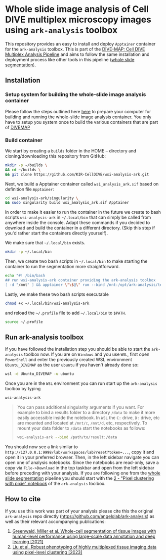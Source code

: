 # Whole slide image analysis of Cell DIVE multiplex microscopy images using `ark-analysis` toolbox

This repository provides an easy to install and deploy `Apptainer` container for the `ark-analysis` toolbox. This is part of the [DIVE-MAP: Cell DIVE Multiplex Analysis Pipeline](https://github.com/KIR-CellDIVE/DIVE-MAP) and aims to follow the same installation and deployment process like other tools in this pipeline ([whole slide segmentation](https://github.com/KIR-CellDIVE/wsi-segmentation)).

## Installation

### Setup system for building the whole-slide image analysis container
Please follow the steps outlined here [here](https://github.com/KIR-CellDIVE/wsi-analysis) to prepare your computer for building and running the whole-slide image analysis container. You only have to setup you system once to build the various containers that are part of [DIVEMAP](https://github.com/KIR-CellDIVE/DIVE-MAP)

### Build container

We start by creating a `builds` folder in the HOME `~` directory and cloning/downloading this repository from GitHub: 

```bash
mkdir -p ~/builds \
&& cd ~/builds \
&& git clone https://github.com/KIR-CellDIVE/wsi-analysis-ark.git
```
Next, we build a Apptainer container called `wsi_analysis_ark.sif` based on definition file `Apptainer`:

```bash
cd wsi-analysis-ark/singularity \
&& sudo singularity build wsi_analysis_ark.sif Apptainer
```

In order to make it easier to run the container in the future we create to bash scripts `wsi-analysis-ark` in `~/.local/bin` that can simply be called from anywhere inside the console. Adapt these commands if you decided to download and build the container in a different directory. (Skip this step if you'd rather start the containers directly yourself). 

We make sure that `~/.local/bin` exists.
```bash
mkdir -p ~/.local/bin
```
Then, we create two bash scripts in `~/.local/bin` to make starting the container to run the segmentation more straightforward.

```bash
echo "#! /bin/bash
## run wsi-analysis-ark container providing the ark-analysis toolbox
[ -d "/mnt" ] && apptainer \"\$@\" run --bind /mnt:/opt/ark-analysis/templates/drives --bind /:/opt/ark-analysis/templates/host $HOME/builds/wsi-analysis-ark/apptainer/wsi_analysis_ark.sif || apptainer run \"\$@\" --bind /:/opt/ark-analysis/templates/host $HOME/builds/wsi-analysis-ark/apptainer/wsi_analysis_ark.sif" > ~/.local/bin/wsi-analysis-ark
```

Lastly, we make these two bash scripts executable

```bash
chmod +x ~/.local/bin/wsi-analysis-ark
```
and reload the `~/.profile` file to add `~/.local/bin` to `$PATH`.
```bash
source ~/.profile
```



## Run ark-analysis toolbox

If you have followed the installation step you should be able to start the `ark-analysis` toolbox now. If you are on `Windows` and you use `WSL`, first open `PowerShell` and enter the previously created WSL environment `Ubuntu_DIVEMAP` as the user `ubuntu` if you haven't already done so:

```bash
wsl -d Ubuntu_DIVEMAP -u ubuntu
```

Once you are in the `WSL` environment you can run start up the `ark-analysis` toolbox by typing
```bash
wsi-analysis-ark
```


> You can pass additional singularity arguments if you want. For example to bind a results folder to a directory `/data` to make it more easily accessible inside the notebook. In `WSL` the `C:` drive, `D:` drive, etc are mounted and located at `/mnt/c`, `/mnt/d`, etc, respectively. To mount your data folder to `/data` start the notebooks as follows:
>```bash 
> wsi-analysis-ark --bind /path/to/result:/data
>```
>

You should now see a link similar to `http://127.0.0.1:9998/lab/workspaces/lab?reset?token=...`, copy it and open it in your preferred browser. Then, in the left sidebar navigate you can open one of analysis notebooks. Since the notebooks are read-only, save a copy via `File->Download` in the top taskbar and open from the left sidebar before preceding with your analysis. If you are following one from the [whole slide segmentation](https://github.com/KIR-CellDIVE/wsi-segmentation) pipeline you should start with the [2 - "Pixel clustering with pixie" notebook](https://github.com/angelolab/ark-analysis#2-pixel-clustering-with-pixie) of the `ark-analysis` toolbox.

## How to cite

If you use this work was part of your analysis please cite this the original `ark-analysis` repo directly (https://github.com/angelolab/ark-analysis) as well as their relevant accompanying publications:

1. [Greenwald, Miller et al. Whole-cell segmentation of tissue images with human-level performance using large-scale data annotation and deep learning [2021]](https://www.nature.com/articles/s41587-021-01094-0)
2. [Liu et al. Robust phenotyping of highly multiplexed tissue imaging data using pixel-level clustering [2023]](https://doi.org/10.1038/s41467-023-40068-5)
